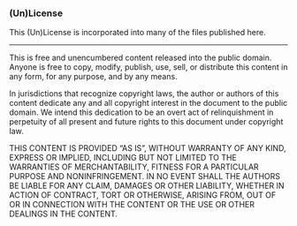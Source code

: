 
### (Un)License

This (Un)License is incorporated into many of the files published here.

---

This is free and unencumbered content released into the public domain. Anyone is free to copy, modify, publish, use, sell, or distribute this content in any form, for any purpose, and by any means.

In jurisdictions that recognize copyright laws, the author or authors of this content dedicate any and all copyright interest in the document to the public domain.
We intend this dedication to be an overt act of relinquishment in perpetuity of all present and future rights to this document under copyright law.

THIS CONTENT IS PROVIDED “AS IS”, WITHOUT WARRANTY OF ANY KIND, EXPRESS OR IMPLIED, INCLUDING BUT NOT LIMITED TO THE WARRANTIES OF MERCHANTABILITY, FITNESS FOR A PARTICULAR PURPOSE AND NONINFRINGEMENT.
IN NO EVENT SHALL THE AUTHORS BE LIABLE FOR ANY CLAIM, DAMAGES OR OTHER LIABILITY, WHETHER IN ACTION OF CONTRACT, TORT OR OTHERWISE, ARISING FROM, OUT OF OR IN CONNECTION WITH THE CONTENT OR THE USE OR OTHER DEALINGS IN THE CONTENT.
